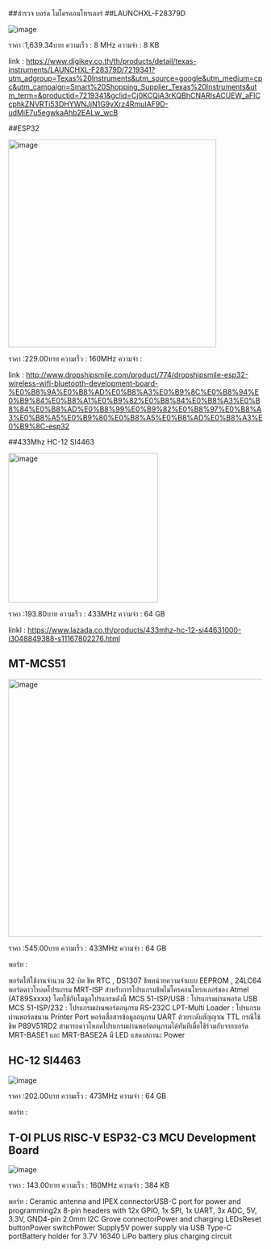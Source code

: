 ##สำรวจ บอร์ด ไมโครคอนโทรเลอร์
##LAUNCHXL-F28379D

![image](https://user-images.githubusercontent.com/99345379/154281818-738d952c-9fc3-4395-9a72-f7f19991cce2.png)

ราคา :1,639.34บาท
ความเร็ว : 8 MHz
ความจำ : 8 KB

link : https://www.digikey.co.th/th/products/detail/texas-instruments/LAUNCHXL-F28379D/7219341?utm_adgroup=Texas%20Instruments&utm_source=google&utm_medium=cpc&utm_campaign=Smart%20Shopping_Supplier_Texas%20Instruments&utm_term=&productid=7219341&gclid=Cj0KCQiA3rKQBhCNARIsACUEW_aFICcphkZNVRTi53DHYWNJjN1G9vXrz4RmuIAF9D-udMiE7u5egwkaAhb2EALw_wcB

##ESP32

<img width="412" alt="image" src="https://user-images.githubusercontent.com/99345379/154283859-26acbe82-c4f5-4db3-aff3-772e336d61bd.png">

ราคา :229.00บาท
ความเร็ว : 160MHz
ความจำ : 

link : http://www.dropshipsmile.com/product/774/dropshipsmile-esp32-wireless-wifi-bluetooth-development-board-%E0%B8%9A%E0%B8%AD%E0%B8%A3%E0%B9%8C%E0%B8%94%E0%B9%84%E0%B8%A1%E0%B9%82%E0%B8%84%E0%B8%A3%E0%B8%84%E0%B8%AD%E0%B8%99%E0%B9%82%E0%B8%97%E0%B8%A3%E0%B8%A5%E0%B9%80%E0%B8%A5%E0%B8%AD%E0%B8%A3%E0%B9%8C-esp32

##433Mhz HC-12 SI4463

<img width="296" alt="image" src="https://user-images.githubusercontent.com/99345379/154286127-81d78597-bc43-41e0-85ed-1edb85ea3b4a.png">


ราคา :193.80บาท
ความเร็ว : 433MHz
ความจำ : 64 GB

linkl : https://www.lazada.co.th/products/433mhz-hc-12-si44631000-i3048849388-s11167802276.html

## MT-MCS51

<img width="511" alt="image" src="https://user-images.githubusercontent.com/99345379/154288406-44f3d4a8-f90d-4dc0-b491-cb2f11d6415e.png">

ราคา :545.00บาท
ความเร็ว : 433MHz
ความจำ : 64 GB

พอร์ท :

พอร์ตให้ใช้งานจำนวน 32 บิต
ชิพ RTC , DS1307
ชิพหน่วยความจำแบบ EEPROM , 24LC64
พอร์ตดาวโหลดโปรแกรม MRT-ISP สำหรับการโปรแกรมชิพไมโครคอนโทรลเลอร์ของ Atmel (AT89Sxxxx) โดยใช้กับโมดูลโปรแกรมดังนี้
MCS 51-ISP/USB : โปรแกรมผ่านพอร์ต USB
MCS 51-ISP/232 : โปรแกรมผ่านพอร์ตอนุกรม RS-232C
LPT-Multi Loader : โปรแกรมผ่านพอร์ตขนาน Printer Port
พอร์ตสื่อสารข้อมูลอนุกรม UART ด้วยระดับสัญญาณ TTL
กรณีใช้ชิพ P89V51RD2 สามารถดาวโหลดโปรแกรมผ่านพอร์ตอนุกรมได้ทันทีเมื่อใช้ร่วมกับจากบอร์ด MRT-BASE1 และ MRT-BASE2A
มี LED แสดงสถานะ Power

## HC-12 SI4463

![image](https://user-images.githubusercontent.com/99345379/154289805-72db51a0-bab3-483c-a5f5-c3ec785efdeb.png)


ราคา :202.00บาท
ความเร็ว : 473MHz
ความจำ : 64 GB

พอร์ท :


## T-OI PLUS RISC-V ESP32-C3 MCU Development Board

![image](https://user-images.githubusercontent.com/99345379/154290852-414ee26a-e9cf-4cbe-a914-d0a05f878c9c.png)

ราคา : 143.00บาท
ความเร็ว : 160MHz
ความจำ : 384 KB

พอร์ท :
Ceramic antenna and IPEX connectorUSB-C port for power and programming2x 8-pin 
headers with 12x GPIO, 
1x SPI, 
1x UART, 
3x ADC, 
5V, 3.3V,
GND4-pin 2.0mm I2C Grove connectorPower and charging LEDsReset buttonPower switchPower 
Supply5V power supply via USB Type-C portBattery 
holder for 3.7V 16340 LiPo battery plus charging circuit
